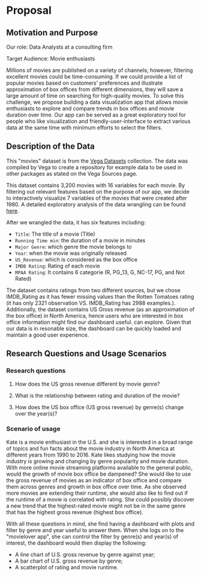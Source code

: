 
# Proposal

## Motivation and Purpose

Our role: Data Analysts at a consulting firm

Target Audience: Movie enthusiasts

Millions of movies are published on a variety of channels; however, filtering excellent movies could be time-consuming. If we could provide a list of popular movies based on customers' preferences and illustrate approximation of box offices from different dimensions, they will save a large amount of time on searching for high-quality movies. To solve this challenge, we propose building a data visualization app that allows movie enthusiasts to explore and compare trends in box offices and movie duration over time. Our app can be served as a great exploratory tool for people who like visualization and friendly-user-interface to extract various data at the same time with minimum efforts to select the filters.

## Description of the Data

This "movies" dataset is from the [Vega Datasets][1] collection. The data was compiled by Vega to create a repository for example data to be used in other packages as stated on the Vega Sources page.

This dataset contains 3,200 movies with 16 variables for each movie. By filtering out relevant features based on the purpose of our app, we decide to interactively visualize 7 variables of the movies that were created after 1980. A detailed exploratory analysis of the data wrangling can be found [here](https://github.com/UBC-MDS/movielover_py/blob/improvements/src/movies_analysis_py.ipynb).

After we wrangled the data, it has six features including:

* `Title`: The title of a movie (Title)
* `Running Time min`: the duration of a movie in minutes
* `Major Genre`: which genre the movie belongs to
* `Year`: when the movie was originally released
* `US_Revenue`: which is considered as the box office
* `IMDB Rating`: Rating of each movie
* `MPAA Rating`: It contains 6 categorie (R, PG_13, G, NC-17, PG, and Not Rated)

The dataset contains ratings from two different sources, but we chose IMDB_Rating as it has fewer missing values than the Rotten Tomatoes rating (it has only 2321 observation VS. IMDB_Rating has 2988 examples.). Additionally, the dataset contains US Gross revenue (as an approximation of the box office) in North America, hence users who are interested in box office information might find our dashboard useful. can explore. Given that our data is in resonable size, the dashboard can be quickly loaded and maintain a good user experience.

## Research Questions and Usage Scenarios

### Research questions

1. How does the US gross revenue different by movie genre?

2. What is the relationship between rating and duration of the movie?

3. How does the US box office (US gross revenue) by genre(s) change over the year(s)?

### Scenario of usage

Kate is a movie enthusiast in the U.S. and she is interested in a broad range of topics and fun facts about the movie industry in North America at different years from 1990 to 2016. Kate likes studying how the movie industry is growing and changing by genre popularity and movie duration. With more online movie streaming platforms available to the general public, would the growth of movie box office be dampened? She would like to use the gross revenue of movies as an indicator of box office and compare them across genres and growth in box office over time. As she observed more movies are extending their runtime, she would also like to find out if the runtime of a movie is correlated with rating. She could possibly discover a new trend that the highest-rated movie might not be in the same genre that has the highest gross revenue (highest box office).

With all these questions in mind, she find having a dashboard with plots and filter by genre and year useful to answer them. When she logs on to the "movielover app", she can control the filter by genre(s) and year(s) of interest, the dashboard would then display the following:

* A line chart of U.S. gross revenue by genre against year;
* A bar chart of U.S. gross revenue by genre;
* A scatterplot of rating and movie runtime.

[1]: https://github.com/vega/vega-datasets
